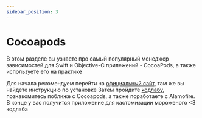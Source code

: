 ```yaml
---
sidebar_position: 3
---
```


# Cocoapods
В этом разделе вы узнаете про самый популярный менеджер зависимостей для Swift и Objective-C прилежений - CocoaPods, а также используете его на практике 

Для начала рекомендуем перейти на [официальный сайт](https://cocoapods.org/), там же вы найдете инструкцию по установке
Затем пройдите [кодлабу](https://www.raywenderlich.com/7076593-cocoapods-tutorial-for-swift-getting-started), познакомитесь поближе с Cocoapods, а также поработаете с Alamofire. В конце у вас получится приложение для кастомизации мороженого <3
кодлаба 